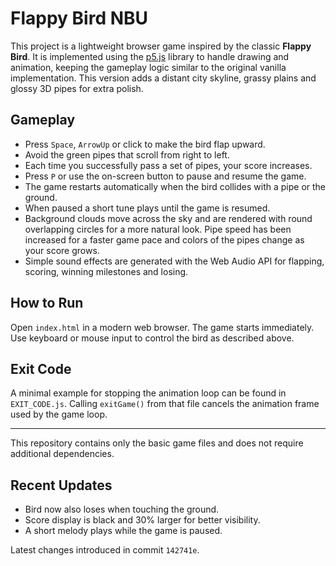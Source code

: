 # Flappy Bird NBU

This project is a lightweight browser game inspired by the classic **Flappy Bird**.
It is implemented using the [p5.js](https://p5js.org/) library to handle
drawing and animation, keeping the gameplay logic similar to the original
vanilla implementation.
This version adds a distant city skyline, grassy plains and glossy 3D pipes for extra polish.

## Gameplay

* Press `Space`, `ArrowUp` or click to make the bird flap upward.
* Avoid the green pipes that scroll from right to left.
* Each time you successfully pass a set of pipes, your score increases.
* Press `P` or use the on-screen button to pause and resume the game.
* The game restarts automatically when the bird collides with a pipe or the
  ground.
* When paused a short tune plays until the game is resumed.
* Background clouds move across the sky and are rendered with round overlapping
  circles for a more natural look. Pipe speed has been increased for a faster
  game pace and colors of the pipes change as your score grows.
* Simple sound effects are generated with the Web Audio API for flapping,
  scoring, winning milestones and losing.

## How to Run

Open `index.html` in a modern web browser. The game starts immediately.
Use keyboard or mouse input to control the bird as described above.

## Exit Code

A minimal example for stopping the animation loop can be found in
`EXIT_CODE.js`. Calling `exitGame()` from that file cancels the animation
frame used by the game loop.

---

This repository contains only the basic game files and does not require
additional dependencies.

## Recent Updates

* Bird now also loses when touching the ground.
* Score display is black and 30% larger for better visibility.
* A short melody plays while the game is paused.

Latest changes introduced in commit `142741e`.
